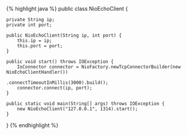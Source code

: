 {% highlight java %}
public class NioEchoClient {

    private String ip;
    private int port;

    public NioEchoClient(String ip, int port) {
        this.ip = ip;
        this.port = port;
    }

    public void start() throws IOException {
        IoConnector connector = NioFactory.newTcpConnectorBuilder(new NioEchoClientHandler())
                                          .connectTimeoutInMillis(3000).build();
        connector.connect(ip, port);
    }

    public static void main(String[] args) throws IOException {
        new NioEchoClient("127.0.0.1", 1314).start();
    }
}
{% endhighlight %}

